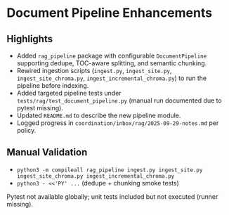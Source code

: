 # Document Pipeline Enhancements

## Highlights
- Added `rag_pipeline` package with configurable `DocumentPipeline` supporting dedupe, TOC-aware splitting, and semantic chunking.
- Rewired ingestion scripts (`ingest.py`, `ingest_site.py`, `ingest_site_chroma.py`, `ingest_incremental_chroma.py`) to run the pipeline before indexing.
- Added targeted pipeline tests under `tests/rag/test_document_pipeline.py` (manual run documented due to pytest missing).
- Updated `README.md` to describe the new pipeline module.
- Logged progress in `coordination/inbox/rag/2025-09-29-notes.md` per policy.

## Manual Validation
- `python3 -m compileall rag_pipeline ingest.py ingest_site.py ingest_site_chroma.py ingest_incremental_chroma.py`
- `python3 - <<'PY' ...` (dedupe + chunking smoke tests)

Pytest not available globally; unit tests included but not executed (runner missing).
